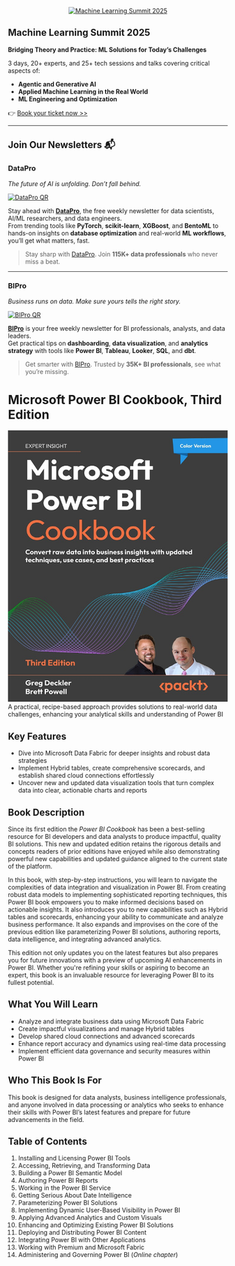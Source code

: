 <p align="center"><a href="https://packt.link/mlsumgh"><img src="https://static.packt-cdn.com/assets/images/ML Summit Banner v3 1200x627.png" alt="Machine Learning Summit 2025"/></a></p>

## Machine Learning Summit 2025
**Bridging Theory and Practice: ML Solutions for Today’s Challenges**

3 days, 20+ experts, and 25+ tech sessions and talks covering critical aspects of:
- **Agentic and Generative AI**
- **Applied Machine Learning in the Real World**
- **ML Engineering and Optimization**

👉 [Book your ticket now >>](https://packt.link/mlsumgh)

---

## Join Our Newsletters 📬

### DataPro  
*The future of AI is unfolding. Don’t fall behind.*

<p><a href="https://landing.packtpub.com/subscribe-datapronewsletter/?link_from_packtlink=yes"><img src="https://static.packt-cdn.com/assets/images/DataPro NL QR Code.png" alt="DataPro QR" width="150"/></a></p>

Stay ahead with [**DataPro**](https://landing.packtpub.com/subscribe-datapronewsletter/?link_from_packtlink=yes), the free weekly newsletter for data scientists, AI/ML researchers, and data engineers.  
From trending tools like **PyTorch**, **scikit-learn**, **XGBoost**, and **BentoML** to hands-on insights on **database optimization** and real-world **ML workflows**, you’ll get what matters, fast.

> Stay sharp with [DataPro](https://landing.packtpub.com/subscribe-datapronewsletter/?link_from_packtlink=yes). Join **115K+ data professionals** who never miss a beat.

---

### BIPro  
*Business runs on data. Make sure yours tells the right story.*

<p><a href="https://landing.packtpub.com/subscribe-bipro-newsletter/?link_from_packtlink=yes"><img src="https://static.packt-cdn.com/assets/images/BIPro NL QR Code.png" alt="BIPro QR" width="150"/></a></p>

[**BIPro**](https://landing.packtpub.com/subscribe-bipro-newsletter/?link_from_packtlink=yes) is your free weekly newsletter for BI professionals, analysts, and data leaders.  
Get practical tips on **dashboarding**, **data visualization**, and **analytics strategy** with tools like **Power BI**, **Tableau**, **Looker**, **SQL**, and **dbt**.

> Get smarter with [BIPro](https://landing.packtpub.com/subscribe-bipro-newsletter/?link_from_packtlink=yes). Trusted by **35K+ BI professionals**, see what you’re missing.

# Microsoft Power BI Cookbook, Third Edition
<img src="PowerBICookbook3rdEditionCover.jpg" />
A practical, recipe-based approach provides solutions to real-world data challenges, enhancing your analytical skills and understanding of Power BI

## Key Features
- Dive into Microsoft Data Fabric for deeper insights and robust data strategies  
- Implement Hybrid tables, create comprehensive scorecards, and establish shared cloud connections effortlessly  
- Uncover new and updated data visualization tools that turn complex data into clear, actionable charts and reports

## Book Description
Since its first edition the *Power BI Cookbook* has been a best-selling resource for BI developers and data analysts to produce impactful, quality BI solutions. This new and updated edition retains the rigorous details and concepts readers of prior editions have enjoyed while also demonstrating powerful new capabilities and updated guidance aligned to the current state of the platform.  

In this book, with step-by-step instructions, you will learn to navigate the complexities of data integration and visualization in Power BI. From creating robust data models to implementing sophisticated reporting techniques, this Power BI book empowers you to make informed decisions based on actionable insights. It also introduces you to new capabilities such as Hybrid tables and scorecards, enhancing your ability to communicate and analyze business performance. It also expands and improvises on the core of the previous edition like parameterizing Power BI solutions, authoring reports, data intelligence, and integrating advanced analytics.  

This edition not only updates you on the latest features but also prepares you for future innovations with a preview of upcoming AI enhancements in Power BI. Whether you're refining your skills or aspiring to become an expert, this book is an invaluable resource for leveraging Power BI to its fullest potential.

## What You Will Learn
- Analyze and integrate business data using Microsoft Data Fabric  
- Create impactful visualizations and manage Hybrid tables  
- Develop shared cloud connections and advanced scorecards  
- Enhance report accuracy and dynamics using real-time data processing  
- Implement efficient data governance and security measures within Power BI

## Who This Book Is For
This book is designed for data analysts, business intelligence professionals, and anyone involved in data processing or analytics who seeks to enhance their skills with Power BI’s latest features and prepare for future advancements in the field.

## Table of Contents

 1. Installing and Licensing Power BI Tools
 2. Accessing, Retrieving, and Transforming Data
 3. Building a Power BI Semantic Model
 4. Authoring Power BI Reports
 5. Working in the Power BI Service
 6. Getting Serious About Date Intelligence
 7. Parameterizing Power BI Solutions
 8. Implementing Dynamic User-Based Visibility in Power BI
 9. Applying Advanced Analytics and Custom Visuals
 10. Enhancing and Optimizing Existing Power BI Solutions
 11. Deploying and Distributing Power BI Content
 12. Integrating Power BI with Other Applications
 13. Working with Premium and Microsoft Fabric
 14. Administering and Governing Power BI (*Online chapter*)
